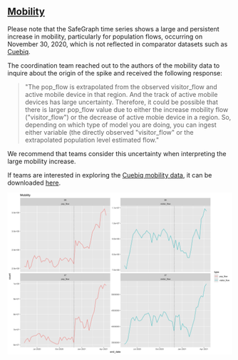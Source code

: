 ## [Mobility](./)

Please note that the SafeGraph time series shows a large and
persistent increase in mobility, particularly for population flows,
occurring on November 30, 2020, which is not reflected in comparator
datasets such as [Cuebiq](https://covid19.gleamproject.org/mobility). 

The coordination team reached out to the authors of the mobility data 
to inquire about the origin of the spike and received the following response:

> "The pop_flow is extrapolated
from the observed visitor_flow and active mobile device in that
region. And the track of active mobile devices has large uncertainty.
Therefore, it could be possible that there is larger pop_flow value
due to either the increase mobility flow ("visitor_flow")  or the
decrease of active mobie device in a region. So, depending on which
type of model you are doing, you can ingest either variable
(the directly observed "visitor_flow" or the extrapolated population
level estimated flow." 

We recommend that teams consider this
uncertainty when interpreting the large mobility increase. 

If teams are interested in exploring the 
[Cuebiq mobility data](https://journals.plos.org/digitalhealth/article?id=10.1371/journal.pdig.0000430), 
it can be downloaded [here](https://github.com/mobs-lab/covid19-mobility/).

<img src= "./mobility.png">